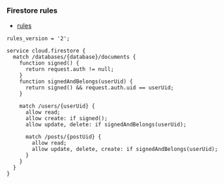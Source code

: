 ### Firestore rules

- [rules](https://firebase.google.com/docs/firestore/security/rules-conditions)

``` cel
rules_version = '2';

service cloud.firestore {
  match /databases/{database}/documents {
    function signed() {
      return request.auth != null;
    }
  	function signedAndBelongs(userUid) {
      return signed() && request.auth.uid == userUid;
    }

    match /users/{userUid} {
      allow read;
      allow create: if signed();
      allow update, delete: if signedAndBelongs(userUid);

      match /posts/{postUid} {
      	allow read;
        allow update, delete, create: if signedAndBelongs(userUid);
      }
    }
  }
}
```
